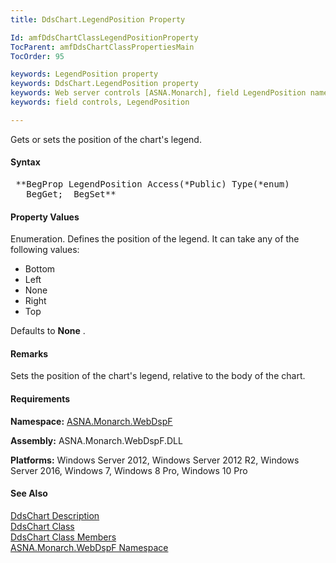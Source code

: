 ```yaml
---
title: DdsChart.LegendPosition Property

Id: amfDdsChartClassLegendPositionProperty
TocParent: amfDdsChartClassPropertiesMain
TocOrder: 95

keywords: LegendPosition property
keywords: DdsChart.LegendPosition property
keywords: Web server controls [ASNA.Monarch], field LegendPosition name
keywords: field controls, LegendPosition

---
```


Gets or sets the position of the chart's legend.

#### Syntax
<pre class="prettyprint"> **BegProp LegendPosition Access(*Public) Type(*enum)
   BegGet;  BegSet** </pre>

#### Property Values
Enumeration. Defines the position of the legend. It can take any of the following values:

- Bottom
- Left
- None
- Right
- Top

Defaults to **None** .

#### Remarks
Sets the position of the chart's legend, relative to the body of the chart.

#### Requirements
**Namespace:** [ASNA.Monarch.WebDspF](amfWebDspFNamespace.html)

**Assembly:** ASNA.Monarch.WebDspF.DLL

**Platforms:** Windows Server 2012, Windows Server 2012 R2, Windows Server 2016, Windows 7, Windows 8 Pro, Windows 10 Pro

#### See Also
[DdsChart Description](amfUnderstandingCharts.html)<br /> [ DdsChart Class](amfDdsChartClass.html) <br /> [ DdsChart Class Members](amfDdsChartClassMembers.html) <br /> [ ASNA.Monarch.WebDspF Namespace](amfWebDspFNamespace.html) 
